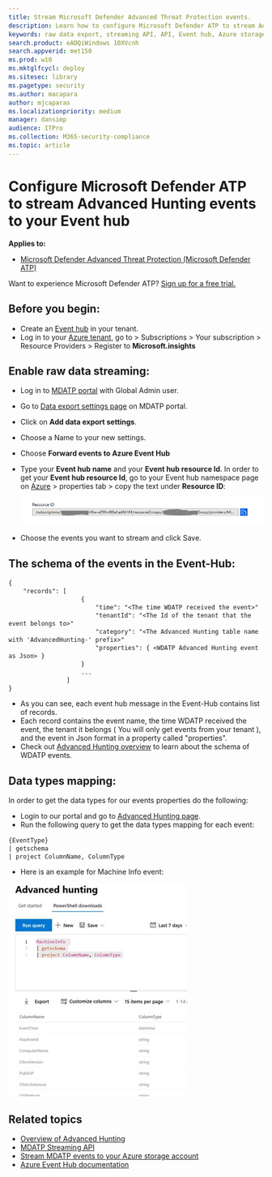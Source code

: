 ```yaml
---
title: Stream Microsoft Defender Advanced Threat Protection events. 
description: Learn how to configure Microsoft Defender ATP to stream Advanced Hunting events to your Event Hub.
keywords: raw data export, streaming API, API, Event hub, Azure storage, storage account, Advanced Hunting, raw data sharing
search.product: eADQiWindows 10XVcnh
search.appverid: met150
ms.prod: w10
ms.mktglfcycl: deploy
ms.sitesec: library
ms.pagetype: security
ms.author: macapara
author: mjcaparas
ms.localizationpriority: medium
manager: dansimp
audience: ITPro
ms.collection: M365-security-compliance 
ms.topic: article
---
```


# Configure Microsoft Defender ATP to stream Advanced Hunting events to your Event hub

**Applies to:**

- [Microsoft Defender Advanced Threat Protection (Microsoft Defender ATP)](https://go.microsoft.com/fwlink/p/?linkid=2069559)

Want to experience Microsoft Defender ATP? [Sign up for a free trial.](https://www.microsoft.com/en-us/WindowsForBusiness/windows-atp?ocid=docs-wdatp-configuresiem-abovefoldlink) 

## Before you begin:

- Create an [Event hub](https://docs.microsoft.com/en-us/azure/event-hubs/) in your tenant.
- Log in to your [Azure tenant](https://ms.portal.azure.com/), go to > Subscriptions > Your subscription > Resource Providers > Register to **Microsoft.insights**

## Enable raw data streaming:

- Log in to [MDATP portal](https://securitycenter.windows.com) with Global Admin user.
- Go to [Data export settings page](https://securitycenter.windows.com/interoperability/dataexport) on MDATP portal.
- Click on **Add data export settings**.
- Choose a Name to your new settings.
- Choose **Forward events to Azure Event Hub**
- Type your **Event hub name** and your **Event hub resource Id**.
  In order to get your **Event hub resource Id**, go to your Event hub namespace page on [Azure](https://ms.portal.azure.com/) > properties tab > copy the text under **Resource ID**:

  ![Image of event hub resource Id](images/event-hub-resource-id.png)
- Choose the events you want to stream and click Save.

## The schema of the events in the Event-Hub:

```
{
	"records": [
					{
						"time": "<The time WDATP received the event>"
						"tenantId": "<The Id of the tenant that the event belongs to>"
						"category": "<The Advanced Hunting table name with 'AdvancedHunting-' prefix>"
						"properties": { <WDATP Advanced Hunting event as Json> }
					}
					...
				]
}
```

- As you can see, each event hub message in the Event-Hub contains list of records.
- Each record contains the event name, the time WDATP received the event, the tenant it belongs ( You will only get events from your tenant ), and the event in Json format in a property called "properties".
- Check out [Advanced Hunting overview](overview-hunting.md) to learn about the schema of WDATP events.

## Data types mapping:

In order to get the data types for our events properties do the following:

- Login to our portal and go to [Advanced Hunting page](https://securitycenter.windows.com/hunting-package).
- Run the following query to get the data types mapping for each event: 
```
{EventType}
| getschema
| project ColumnName, ColumnType 

```

- Here is an example for Machine Info event: 

![Image of event hub resource Id](images/machine-info-datatype-example.png)

## Related topics
- [Overview of Advanced Hunting](overview-hunting.md)
- [MDATP Streaming API](raw-data-export.md)
- [Stream MDATP events to your Azure storage account](raw-data-export-storage.md)
- [Azure Event Hub documentation](https://docs.microsoft.com/en-us/azure/event-hubs/)
